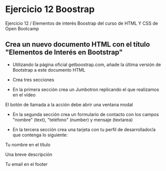 # Ejercicio 12 Boostrap
Ejercicio 12 / Elementos de interés Boostrap del curso de HTML Y CSS de Open Bootcamp
## Crea un nuevo documento HTML con el título "Elementos de Interés en Bootstrap"

* Utilizando la página oficial getboostrap.com, añade la última versión de Bootstrap a este documento HTML

* Crea tres secciones

* En la primera sección crea un Jumbotron replicando el que realizamos en el vídeo

El botón de llamada a la acción debe abrir una ventana modal

* En la segunda sección crea un formulario de contacto con los campos "nombre" (text), "teléfono" (number) y mensaje (textarea)

* En la tercera sección crea una tarjeta con tu perfil de desarrollador/a que contenga lo siguiente:

Tu nombre en el título

Una breve descripción

Tu email en el footer
